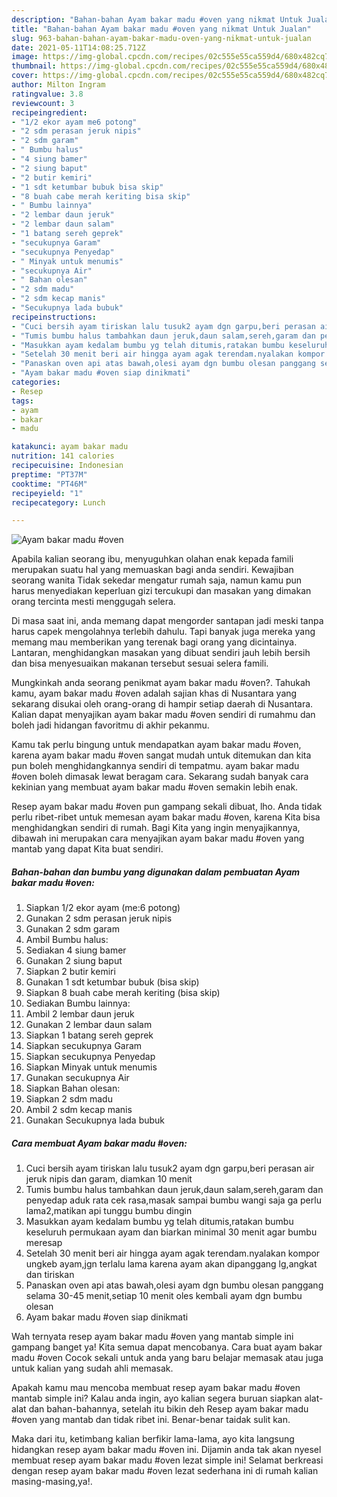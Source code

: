 ```yaml
---
description: "Bahan-bahan Ayam bakar madu #oven yang nikmat Untuk Jualan"
title: "Bahan-bahan Ayam bakar madu #oven yang nikmat Untuk Jualan"
slug: 963-bahan-bahan-ayam-bakar-madu-oven-yang-nikmat-untuk-jualan
date: 2021-05-11T14:08:25.712Z
image: https://img-global.cpcdn.com/recipes/02c555e55ca559d4/680x482cq70/ayam-bakar-madu-oven-foto-resep-utama.jpg
thumbnail: https://img-global.cpcdn.com/recipes/02c555e55ca559d4/680x482cq70/ayam-bakar-madu-oven-foto-resep-utama.jpg
cover: https://img-global.cpcdn.com/recipes/02c555e55ca559d4/680x482cq70/ayam-bakar-madu-oven-foto-resep-utama.jpg
author: Milton Ingram
ratingvalue: 3.8
reviewcount: 3
recipeingredient:
- "1/2 ekor ayam me6 potong"
- "2 sdm perasan jeruk nipis"
- "2 sdm garam"
- " Bumbu halus"
- "4 siung bamer"
- "2 siung baput"
- "2 butir kemiri"
- "1 sdt ketumbar bubuk bisa skip"
- "8 buah cabe merah keriting bisa skip"
- " Bumbu lainnya"
- "2 lembar daun jeruk"
- "2 lembar daun salam"
- "1 batang sereh geprek"
- "secukupnya Garam"
- "secukupnya Penyedap"
- " Minyak untuk menumis"
- "secukupnya Air"
- " Bahan olesan"
- "2 sdm madu"
- "2 sdm kecap manis"
- "Secukupnya lada bubuk"
recipeinstructions:
- "Cuci bersih ayam tiriskan lalu tusuk2 ayam dgn garpu,beri perasan air jeruk nipis dan garam, diamkan 10 menit"
- "Tumis bumbu halus tambahkan daun jeruk,daun salam,sereh,garam dan penyedap aduk rata cek rasa,masak sampai bumbu wangi saja ga perlu lama2,matikan api tunggu bumbu dingin"
- "Masukkan ayam kedalam bumbu yg telah ditumis,ratakan bumbu keseluruh permukaan ayam dan biarkan minimal 30 menit agar bumbu meresap"
- "Setelah 30 menit beri air hingga ayam agak terendam.nyalakan kompor ungkeb ayam,jgn terlalu lama karena ayam akan dipanggang lg,angkat dan tiriskan"
- "Panaskan oven api atas bawah,olesi ayam dgn bumbu olesan panggang selama 30-45 menit,setiap 10 menit oles kembali ayam dgn bumbu olesan"
- "Ayam bakar madu #oven siap dinikmati"
categories:
- Resep
tags:
- ayam
- bakar
- madu

katakunci: ayam bakar madu 
nutrition: 141 calories
recipecuisine: Indonesian
preptime: "PT37M"
cooktime: "PT46M"
recipeyield: "1"
recipecategory: Lunch

---
```



![Ayam bakar madu #oven](https://img-global.cpcdn.com/recipes/02c555e55ca559d4/680x482cq70/ayam-bakar-madu-oven-foto-resep-utama.jpg)

Apabila kalian seorang ibu, menyuguhkan olahan enak kepada famili merupakan suatu hal yang memuaskan bagi anda sendiri. Kewajiban seorang  wanita Tidak sekedar mengatur rumah saja, namun kamu pun harus menyediakan keperluan gizi tercukupi dan masakan yang dimakan orang tercinta mesti menggugah selera.

Di masa  saat ini, anda memang dapat mengorder santapan jadi meski tanpa harus capek mengolahnya terlebih dahulu. Tapi banyak juga mereka yang memang mau memberikan yang terenak bagi orang yang dicintainya. Lantaran, menghidangkan masakan yang dibuat sendiri jauh lebih bersih dan bisa menyesuaikan makanan tersebut sesuai selera famili. 



Mungkinkah anda seorang penikmat ayam bakar madu #oven?. Tahukah kamu, ayam bakar madu #oven adalah sajian khas di Nusantara yang sekarang disukai oleh orang-orang di hampir setiap daerah di Nusantara. Kalian dapat menyajikan ayam bakar madu #oven sendiri di rumahmu dan boleh jadi hidangan favoritmu di akhir pekanmu.

Kamu tak perlu bingung untuk mendapatkan ayam bakar madu #oven, karena ayam bakar madu #oven sangat mudah untuk ditemukan dan kita pun boleh menghidangkannya sendiri di tempatmu. ayam bakar madu #oven boleh dimasak lewat beragam cara. Sekarang sudah banyak cara kekinian yang membuat ayam bakar madu #oven semakin lebih enak.

Resep ayam bakar madu #oven pun gampang sekali dibuat, lho. Anda tidak perlu ribet-ribet untuk memesan ayam bakar madu #oven, karena Kita bisa menghidangkan sendiri di rumah. Bagi Kita yang ingin menyajikannya, dibawah ini merupakan cara menyajikan ayam bakar madu #oven yang mantab yang dapat Kita buat sendiri.

<!--inarticleads1-->

##### Bahan-bahan dan bumbu yang digunakan dalam pembuatan Ayam bakar madu #oven:

1. Siapkan 1/2 ekor ayam (me:6 potong)
1. Gunakan 2 sdm perasan jeruk nipis
1. Gunakan 2 sdm garam
1. Ambil  Bumbu halus:
1. Sediakan 4 siung bamer
1. Gunakan 2 siung baput
1. Siapkan 2 butir kemiri
1. Gunakan 1 sdt ketumbar bubuk (bisa skip)
1. Siapkan 8 buah cabe merah keriting (bisa skip)
1. Sediakan  Bumbu lainnya:
1. Ambil 2 lembar daun jeruk
1. Gunakan 2 lembar daun salam
1. Siapkan 1 batang sereh geprek
1. Siapkan secukupnya Garam
1. Siapkan secukupnya Penyedap
1. Siapkan  Minyak untuk menumis
1. Gunakan secukupnya Air
1. Siapkan  Bahan olesan:
1. Siapkan 2 sdm madu
1. Ambil 2 sdm kecap manis
1. Gunakan Secukupnya lada bubuk




<!--inarticleads2-->

##### Cara membuat Ayam bakar madu #oven:

1. Cuci bersih ayam tiriskan lalu tusuk2 ayam dgn garpu,beri perasan air jeruk nipis dan garam, diamkan 10 menit
1. Tumis bumbu halus tambahkan daun jeruk,daun salam,sereh,garam dan penyedap aduk rata cek rasa,masak sampai bumbu wangi saja ga perlu lama2,matikan api tunggu bumbu dingin
1. Masukkan ayam kedalam bumbu yg telah ditumis,ratakan bumbu keseluruh permukaan ayam dan biarkan minimal 30 menit agar bumbu meresap
1. Setelah 30 menit beri air hingga ayam agak terendam.nyalakan kompor ungkeb ayam,jgn terlalu lama karena ayam akan dipanggang lg,angkat dan tiriskan
1. Panaskan oven api atas bawah,olesi ayam dgn bumbu olesan panggang selama 30-45 menit,setiap 10 menit oles kembali ayam dgn bumbu olesan
1. Ayam bakar madu #oven siap dinikmati




Wah ternyata resep ayam bakar madu #oven yang mantab simple ini gampang banget ya! Kita semua dapat mencobanya. Cara buat ayam bakar madu #oven Cocok sekali untuk anda yang baru belajar memasak atau juga untuk kalian yang sudah ahli memasak.

Apakah kamu mau mencoba membuat resep ayam bakar madu #oven mantab simple ini? Kalau anda ingin, ayo kalian segera buruan siapkan alat-alat dan bahan-bahannya, setelah itu bikin deh Resep ayam bakar madu #oven yang mantab dan tidak ribet ini. Benar-benar taidak sulit kan. 

Maka dari itu, ketimbang kalian berfikir lama-lama, ayo kita langsung hidangkan resep ayam bakar madu #oven ini. Dijamin anda tak akan nyesel membuat resep ayam bakar madu #oven lezat simple ini! Selamat berkreasi dengan resep ayam bakar madu #oven lezat sederhana ini di rumah kalian masing-masing,ya!.

